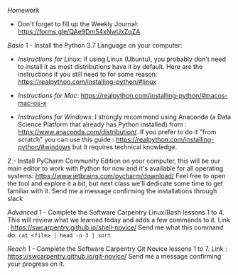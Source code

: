 *Homework*
* Don't forget to fill up the Weekly Journal: https://forms.gle/QAe9Dm54xNwUxZqZA

*Basic*
1 - Install the Python 3.7 Language on your computer:
- *Instructions for Linux*: If using Linux (Ubuntu), you probably don't need to install it as most distributions have it by default. Here are the instructions if you still need to for some reason: https://realpython.com/installing-python/#linux

- *Instructions for Mac*: https://realpython.com/installing-python/#macos-mac-os-x

- *Instructions for Windows*: I strongly recommend using Anaconda (a Data Science Platform that already has Python installed) from : https://www.anaconda.com/distribution/. If you prefer to do it "from scratch" you can use this guide : https://realpython.com/installing-python/#windows but it requires technical knowledge.

2 - Install PyCharm Community Edition on your computer, this will be our main editor to work with Python for now and it's available for all operating systems: https://www.jetbrains.com/pycharm/download/
Feel free to open the tool and explore it a bit, but next class we'll dedicate some time to get familiar with it.
Send me a message confirming the installations through slack


*Advanced*
1 - Complete the Software Carpentry Linux/Bash lessons 1 to 4. This will review what we learned today and adds a few commands to it. Link : https://swcarpentry.github.io/shell-novice/
Send me what this command do: `cat <file> | head -n 3 | sort`


*Reach*
1 - Complete the Software Carpentry Git Novice lessons 1 to 7. Link : https://swcarpentry.github.io/git-novice/
Send me a message confirming your progress on it.